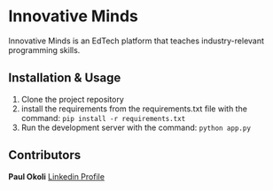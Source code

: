 # Innovative Minds

Innovative Minds is an EdTech platform that teaches industry-relevant programming skills.

## Installation & Usage
1. Clone the project repository
2. install the requirements from the requirements.txt file with the command: ``pip install -r requirements.txt``
3. Run the development server with the command: ``python app.py``

## Contributors
**Paul Okoli**
[Linkedin Profile](https://www.linkedin.com/in/paulokoli/)